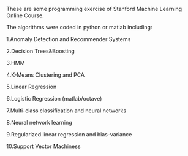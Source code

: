 These are some programming exercise of Stanford Machine Learning Online Course.

The algorithms were coded in python or matlab including:
 
 1.Anomaly Detection and Recommender Systems
 
 2.Decision Trees&Boosting 
 
 3.HMM
 
 4.K-Means Clustering and PCA
 
 5.Linear Regression
 
 6.Logistic Regression (matlab/octave)
 
 7.Multi-class classification and neural networks
 
 8.Neural network learning
 
 9.Regularized linear regression and bias-variance
 
 10.Support Vector Machiness
